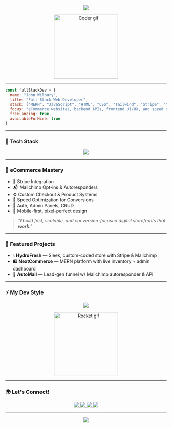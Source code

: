 <!-- Profile ReadMe - John Wilbury -->

<!-- Typing Heading -->
<p align="center">
  <img src="https://readme-typing-svg.demolab.com?font=Fira+Code&weight=600&size=24&pause=1000&color=4FC3F7&center=true&vCenter=true&width=800&lines=Hi+I'm+John+Wilbury!+%F0%9F%91%8B;Full+Stack+Web+Developer+%7C+eCommerce+Specialist;MERN+%7C+Backend+%7C+Frontend+%7C+Speed+%7C+Stripe;Building+fast%2C+scalable%2C+and+clean+digital+solutions."/>
</p>

<!-- Centered GIF -->
<p align="center">
  <img src="https://media.giphy.com/media/du3J3cXyzhj75IOgvA/giphy.gif" width="200" alt="Coder gif"/>
</p>

---

```js
const fullStackDev = {
  name: "John Wilbury",
  title: "Full Stack Web Developer",
  stack: ["MERN", "JavaScript", "HTML", "CSS", "Tailwind", "Stripe", "Mailchimp"],
  focus: "eCommerce websites, backend APIs, frontend UI/UX, and speed optimization",
  freelancing: true,
  availableForHire: true
}
```

---

### 🧠 Tech Stack

<p align="center">
  <img src="https://skillicons.dev/icons?i=react,nodejs,express,mongodb,js,ts,html,css,tailwind,git,github,vercel,figma" />
</p>

---

### 🛒 eCommerce Mastery

- 🧾 Stripe Integration  
- 📬 Mailchimp Opt-ins & Autoresponders  
- ⚙️ Custom Checkout & Product Systems  
- 🚀 Speed Optimization for Conversions  
- 🔐 Auth, Admin Panels, CRUD  
- 📱 Mobile-first, pixel-perfect design  

> _“I build fast, scalable, and conversion-focused digital storefronts that **work**.”_

---

### 💼 Featured Projects

- 💧 **HydroFresh** — Sleek, custom-coded store with Stripe & Mailchimp  
- 🛍️ **NextCommerce** — MERN platform with live inventory + admin dashboard  
- 🧠 **AutoMail** — Lead-gen funnel w/ Mailchimp autoresponder & API

---

### ⚡ My Dev Style

<p align="center">
  <img src="https://readme-typing-svg.demolab.com?font=JetBrains+Mono&size=22&pause=1000&color=4FC3F7&center=true&vCenter=true&width=600&lines=Clean+Code.+Fast+Deploys.+Real+Impact." />
</p>

<p align="center">
  <img src="https://media.giphy.com/media/26tn33aiTi1jkl6H6/giphy.gif" width="200" alt="Rocket gif"/>
</p>

---

### 🌍 Let's Connect!

<p align="center">
  <a href="https://www.fiverr.com/YOUR_USERNAME" target="_blank">
    <img src="https://img.shields.io/badge/Fiverr-1DBF73?style=for-the-badge&logo=fiverr&logoColor=white" />
  </a>
  <a href="mailto:your.email@example.com">
    <img src="https://img.shields.io/badge/Email-D14836?style=for-the-badge&logo=gmail&logoColor=white" />
  </a>
  <a href="https://linkedin.com/in/YOUR_USERNAME" target="_blank">
    <img src="https://img.shields.io/badge/LinkedIn-0077B5?style=for-the-badge&logo=linkedin&logoColor=white" />
  </a>
  <a href="https://yourportfolio.com" target="_blank">
    <img src="https://img.shields.io/badge/Portfolio-000?style=for-the-badge&logo=vercel&logoColor=white" />
  </a>
</p>

---

<p align="center">
  <img src="https://capsule-render.vercel.app/api?type=waving&color=4FC3F7&height=120&section=footer"/>
</p>
